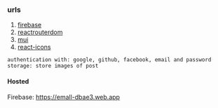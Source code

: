 ### urls

1. [firebase](https://firebase.google.com/)
2. [reactrouterdom](https://reactrouter.com/en/main)
3. [mui](https://mui.com/)
4. [react-icons](https://react-icons.github.io/react-icons/search/#q=google)

```
authentication with: google, github, facebook, email and password
storage: store images of post
```

#### Hosted

Firebase: https://emall-dbae3.web.app
